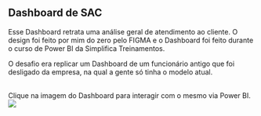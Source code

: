 ## Dashboard de SAC

Esse Dashboard retrata uma análise geral de atendimento ao cliente. O design foi feito por mim do zero pelo FIGMA e o Dashboard foi feito durante o curso de Power BI da Simplifica Treinamentos.<br/> 

O desafio era replicar um Dashboard de um funcionário antigo que foi desligado da empresa, na qual a gente só tinha o modelo atual. <br/>

<br/>
Clique na imagem do Dashboard para interagir com o mesmo via Power BI. <br/>
<a href="https://app.powerbi.com/view?r=eyJrIjoiOGFiYjdkMjEtM2YyOC00ZTFkLTk2MzUtYTQ5ODRjYmJjZDdkIiwidCI6IjU5Yzg5N2IzLWQ2YjktNDU0MC05YTc2LTg3NWFhYzkxZjFhZSJ9">
    <img src="https://i.imgur.com/fI230sU.png" />
</a>